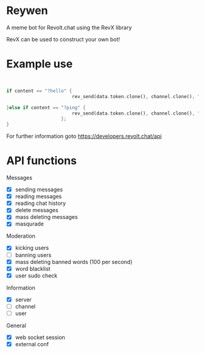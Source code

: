 # Reywen 
A meme bot for Revolt.chat using the RevX library

RevX can be used to construct your own bot!

# Example use

```rust


if content == "?hello" {
                        rev_send(data.token.clone(), channel.clone(), "world!".to_string());

}else if content == "?ping" {
                        rev_send(data.token.clone(), channel.clone(), "Pong!!".to_string());
                    };
}

```   
For further information goto 
https://developers.revolt.chat/api


# API functions

Messages
- [x] sending messages
- [x] reading messages
- [x] reading chat history
- [x] delete messages
- [x] mass deleting messages
- [X] masqurade

Moderation
- [x] kicking users
- [ ] banning users
- [x] mass deleting banned words (100 per second)
- [x] word blacklist
- [x] user sudo check 

Information
- [x] server
- [ ] channel
- [ ] user

General
- [x] web socket session
- [x] external conf
